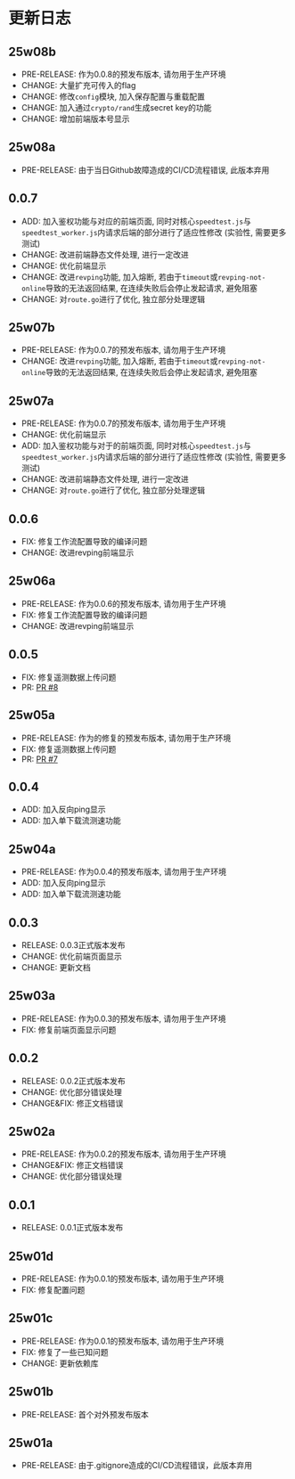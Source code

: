 # 更新日志

25w08b
---
- PRE-RELEASE: 作为0.0.8的预发布版本, 请勿用于生产环境
- CHANGE: 大量扩充可传入的flag
- CHANGE: 修改`config`模块, 加入保存配置与重载配置
- CHANGE: 加入通过`crypto/rand`生成secret key的功能
- CHANGE: 增加前端版本号显示

25w08a
---
- PRE-RELEASE: 由于当日Github故障造成的CI/CD流程错误, 此版本弃用

0.0.7
---
- ADD: 加入鉴权功能与对应的前端页面, 同时对核心`speedtest.js`与`speedtest_worker.js`内请求后端的部分进行了适应性修改 (实验性, 需要更多测试)
- CHANGE: 改进前端静态文件处理, 进行一定改进
- CHANGE: 优化前端显示
- CHANGE: 改进`revping`功能, 加入熔断, 若由于`timeout`或`revping-not-online`导致的无法返回结果, 在连续失败后会停止发起请求, 避免阻塞
- CHANGE: 对`route.go`进行了优化, 独立部分处理逻辑

25w07b
---
- PRE-RELEASE: 作为0.0.7的预发布版本, 请勿用于生产环境
- CHANGE: 改进`revping`功能, 加入熔断, 若由于`timeout`或`revping-not-online`导致的无法返回结果, 在连续失败后会停止发起请求, 避免阻塞

25w07a
---
- PRE-RELEASE: 作为0.0.7的预发布版本, 请勿用于生产环境
- CHANGE: 优化前端显示
- ADD: 加入鉴权功能与对于的前端页面, 同时对核心`speedtest.js`与`speedtest_worker.js`内请求后端的部分进行了适应性修改 (实验性, 需要更多测试)
- CHANGE: 改进前端静态文件处理, 进行一定改进
- CHANGE: 对`route.go`进行了优化, 独立部分处理逻辑

0.0.6
---
- FIX: 修复工作流配置导致的编译问题
- CHANGE: 改进revping前端显示

25w06a
---
- PRE-RELEASE: 作为0.0.6的预发布版本, 请勿用于生产环境
- FIX: 修复工作流配置导致的编译问题
- CHANGE: 改进revping前端显示

0.0.5
---
- FIX: 修复遥测数据上传问题
- PR: [PR #8](https://github.com/WJQSERVER/speedtest-ex/pull/8)

25w05a
---
- PRE-RELEASE: 作为的修复的预发布版本, 请勿用于生产环境
- FIX: 修复遥测数据上传问题
- PR: [PR #7](https://github.com/WJQSERVER/speedtest-ex/pull/7)

0.0.4
---
- ADD: 加入反向ping显示
- ADD: 加入单下载流测速功能

25w04a
---
- PRE-RELEASE: 作为0.0.4的预发布版本, 请勿用于生产环境
- ADD: 加入反向ping显示
- ADD: 加入单下载流测速功能

0.0.3
---
- RELEASE: 0.0.3正式版本发布
- CHANGE: 优化前端页面显示
- CHANGE: 更新文档

25w03a
---
- PRE-RELEASE: 作为0.0.3的预发布版本, 请勿用于生产环境
- FIX: 修复前端页面显示问题

0.0.2
---
- RELEASE: 0.0.2正式版本发布
- CHANGE: 优化部分错误处理
- CHANGE&FIX: 修正文档错误

25w02a
---
- PRE-RELEASE: 作为0.0.2的预发布版本, 请勿用于生产环境
- CHANGE&FIX: 修正文档错误
- CHANGE: 优化部分错误处理

0.0.1
---
- RELEASE: 0.0.1正式版本发布

25w01d
---
- PRE-RELEASE: 作为0.0.1的预发布版本, 请勿用于生产环境
- FIX: 修复配置问题

25w01c
---
- PRE-RELEASE: 作为0.0.1的预发布版本, 请勿用于生产环境
- FIX: 修复了一些已知问题
- CHANGE: 更新依赖库

25w01b
---
- PRE-RELEASE: 首个对外预发布版本

25w01a
---
- PRE-RELEASE: 由于.gitignore造成的CI/CD流程错误，此版本弃用
